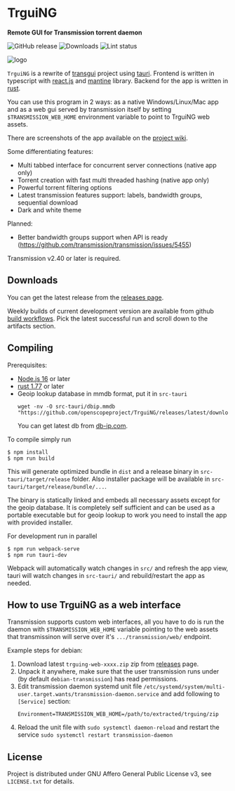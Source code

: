 # TrguiNG
**Remote GUI for Transmission torrent daemon**

![GitHub release](https://img.shields.io/github/v/release/OpenScopeProject/TrguiNG)
![Downloads](https://img.shields.io/github/downloads/OpenScopeProject/TrguiNG/total)
![Lint status](https://img.shields.io/github/actions/workflow/status/OpenScopeProject/TrguiNG/lint.yml?label=Lint&event=push)

![logo](https://i.imgur.com/QdgMWwW.png)

`TrguiNG` is a rewrite of [transgui](https://github.com/transmission-remote-gui/transgui)
project using [tauri](https://tauri.app).
Frontend is written in typescript with [react.js](https://react.dev/) and
[mantine](https://mantine.dev/) library. Backend for the app is written in
[rust](https://www.rust-lang.org/).

You can use this program in 2 ways: as a native Windows/Linux/Mac app and as a web gui
served by transmission itself by setting `$TRANSMISSION_WEB_HOME` environment variable
to point to TrguiNG web assets.

There are screenshots of the app available on the
[project wiki](https://github.com/openscopeproject/TrguiNG/wiki).

Some differentiating features:

* Multi tabbed interface for concurrent server connections (native app only)
* Torrent creation with fast multi threaded hashing (native app only)
* Powerful torrent filtering options
* Latest transmission features support: labels, bandwidth groups, sequential download
* Dark and white theme

Planned:

* Better bandwidth groups support when API is ready (https://github.com/transmission/transmission/issues/5455)

Transmission v2.40 or later is required.

## Downloads

You can get the latest release from the
[releases page](https://github.com/openscopeproject/TrguiNG/releases).

Weekly builds of current development version are available from github
[build workflows](https://github.com/openscopeproject/TrguiNG/actions/workflows/build.yml).
Pick the latest successful run and scroll down to the artifacts section.

## Compiling

Prerequisites:
- [Node.js 16](https://nodejs.org/) or later
- [rust 1.77](https://www.rust-lang.org/) or later
- Geoip lookup database in mmdb format, put it in `src-tauri`
   ```
   wget -nv -O src-tauri/dbip.mmdb "https://github.com/openscopeproject/TrguiNG/releases/latest/download/dbip.mmdb"
   ```
   You can get latest db from [db-ip.com](https://db-ip.com/db/download/ip-to-country-lite).

To compile simply run

```
$ npm install
$ npm run build
```

This will generate optimized bundle in `dist` and a release binary in `src-tauri/target/release` folder.
Also installer package will be available in `src-tauri/target/release/bundle/...`.

The binary is statically linked and embeds all necessary assets except for the geoip database.
It is completely self sufficient and can be used as a portable executable but for geoip lookup to work you
need to install the app with provided installer.

For development run in parallel

```
$ npm run webpack-serve
$ npm run tauri-dev
```

Webpack will automatically watch changes in `src/` and refresh the app view, tauri will watch changes
in `src-tauri/` and rebuild/restart the app as needed.

## How to use TrguiNG as a web interface

Transmission supports custom web interfaces, all you have to do is run the daemon with
`$TRANSMISSION_WEB_HOME` variable pointing to the web assets that transmissinon will serve
over it's `.../transmission/web/` endpoint.

Example steps for debian:
1. Download latest `trguing-web-xxxx.zip` zip from [releases](https://github.com/openscopeproject/TrguiNG/releases)
   page.
2. Unpack it anywhere, make sure that the user transmission runs under (by default `debian-transmission`)
   has read permissions.
3. Edit transmission daemon systemd unit file `/etc/systemd/system/multi-user.target.wants/transmission-daemon.service`
   and add following to `[Service]` section:
   ```
   Environment=TRANSMISSION_WEB_HOME=/path/to/extracted/trguing/zip
   ```
4. Reload the unit file with `sudo systemctl daemon-reload`
   and restart the service `sudo systemctl restart transmission-daemon`

## License
Project is distributed under GNU Affero General Public License v3, see `LICENSE.txt` for details.
